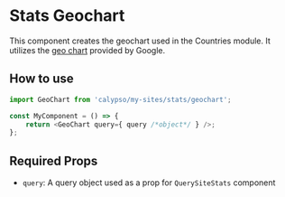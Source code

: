 # Stats Geochart

This component creates the geochart used in the Countries module. It utilizes the [geo chart](https://developers.google.com/chart/interactive/docs/gallery/geochart) provided by Google.

## How to use

```js
import GeoChart from 'calypso/my-sites/stats/geochart';

const MyComponent = () => {
	return <GeoChart query={ query /*object*/ } />;
};
```

## Required Props

- `query`: A query object used as a prop for `QuerySiteStats` component
